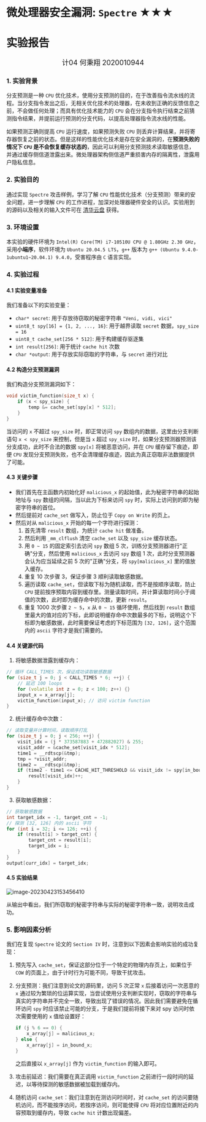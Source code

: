 # 微处理器安全漏洞: `Spectre` ★★★ 

# 实验报告

<center><font size=4>计04 何秉翔 2020010944</font></center>

### 1. 实验背景

分支预测是一种 `CPU` 优化技术，使用分支预测的目的，在于改善指令流水线的流程。当分支指令发出之后，无相关优化技术的处理器，在未收到正确的反馈信息之前，不会做任何处理；而具有优化技术能力的 `CPU` 会在分支指令执行结束之前猜测指令结果，并提前运行预测的分支代码，以提高处理器指令流水线的性能。

如果预测正确则提高 `CPU` 运行速度，如果预测失败 `CPU` 则丢弃计算结果，并将寄存器恢复之前的状态。但是这样的性能优化技术是存在安全漏洞的，在**预测失败的情况下 `CPU` 是不会恢复缓存状态的**，因此可以利用分支预测技术读取敏感信息，并通过缓存侧信道泄露出来。微处理器架构侧信道严重损害内存的隔离性，泄露用户隐私信息。

### 2. 实验目的

通过实现 `Spectre` 攻击样例，学习了解 `CPU` 性能优化技术（分支预测）带来的安全问题，进一步理解 `CPU` 的工作进程，加深对处理器硬件安全的认识。实验用到的源码以及相关的输入文件可在 [清华云盘](https://cloud.tsinghua.edu.cn/d/dcc18ae616ae4407b663/) 获得。

### 3. 环境设置

本实验的硬件环境为 `Intel(R) Core(TM) i7-10510U CPU @ 1.80GHz 2.30 GHz`，采用**小端序**，软件环境为 `Ubuntu 20.04.5 LTS`，`g++` 版本为 `g++ (Ubuntu 9.4.0-1ubuntu1~20.04.1) 9.4.0`，受害程序由 `C` 语言实现。

### 4. 实验过程

#### 4.1 实验变量准备

我们准备以下的实验变量：

+ `char* secret`: 用于存放待窃取的秘密字符串 `"Veni, vidi, vici"`
+ `uint8_t spy[16] = {1, 2, ..., 16}`: 用于越界读取 `secret` 数据，`spy_size = 16`
+ `uint8_t cache_set[256 * 512]`: 用于构建缓存驱逐集
+ `int result[256]`: 用于统计 `cache hit` 次数
+ `char *output`: 用于存放实际窃取的字符串，与 `secret` 进行对比

#### 4.2 构造分支预测漏洞

我们构造分支预测漏洞如下：

```c
void victim_function(size_t x) {
	if (x < spy_size) {
		temp &= cache_set[spy[x] * 512];
	}
}
```

当访问的 `x` 不超过 `spy_size` 时，即正常访问 `spy` 数组内的数据，这里由分支判断语句 `x < spy_size` 来控制，但是当 `x` 超过 `spy_size` 时，如果分支预测器预测该分支成功，此时不合法的数据 `spy[x]` 将被恶意访问，并在 `CPU` 缓存留下痕迹，即便 `CPU` 发现分支预测失败，也不会清理缓存痕迹，因此为真正窃取非法数据提供了可能。

#### 4.3 关键步骤

+ 我们首先在主函数内初始化好 `malicious_x` 的起始值，此为秘密字符串的起始地址与 `spy` 数组的间隔，当以此为下标来访问 `spy` 时，实际上访问到的即为秘密字符串的首位。
+ 然后提前对 `cache_set` 做写入，防止位于 `Copy on Write` 的页上。
+ 然后对从 `malicious_x` 开始的每一个字符进行探测：
  1. 首先清零 `result` 数组，为统计 `cache hit` 做准备。
  2. 然后利用 `_mm_clflush` 清空 `cache_set` 以及 `spy_size` 缓存状态。
  3. 用 `0 ~ 15` 的固定索引去访问 `spy` 数组 $5$ 次，训练分支预测器进行"正确"分支，然后使用 `malicious_x` 去访问 `spy` 数组 $1$ 次，此时分支预测器会认为应当延续之前 $5$ 次的"正确"分支，将 `spy[malicious_x]` 里的值放入缓存。
  4. 重复 $10$ 次步骤 $3$，保证步骤 $3$ 顺利读取敏感数据。
  5. 遍历读取 `cache_set`，但读取下标为随机读取，而不是按顺序读取，防止 `CPU` 提前按序预取内容到缓存里。测量读取时间，并计算读取时间小于阈值的次数，此时即为缓存命中的次数，更新 `result`。
  6. 重复 $1000$ 次步骤 `2 ~ 5`，`x` 从 `0 ~ 15` 循环使用，然后找到 `result` 数组里最大的值对应的下标，此即说明缓存命中次数最多的下标，说明这个下标即为敏感数据，此时需要保证考虑的下标范围为 `[32, 126]`，这个范围内的 `ascii` 字符才是我们需要的。

#### 4.4 关键源代码

1. 将敏感数据泄露到缓存内：

```c++
// 循环 CALL_TIMES 次，保证成功读取敏感数据
for (size_t j = 0; j < CALL_TIMES * 6; ++j) {
	// 延迟 100 loops
	for (volatile int z = 0; z < 100; z++) {}
	input_x = x_array[j];
	victim_function(input_x); // 访问 victim function
}
```

2. 统计缓存命中次数：

```c++
// 读取变量并计算时间，读取顺序打乱
for (size_t j = 0; j < 256; ++j) {
	visit_idx = (j * 373587883 + 472882027) & 255;
	visit_addr = &cache_set[visit_idx * 512];
	time1 = __rdtscp(&tmp);
	tmp = *visit_addr;
	time2 = __rdtscp(&tmp);
	if (time2 - time1 <= CACHE_HIT_THRESHOLD && visit_idx != spy[in_bound_x]) {
		result[visit_idx]++;
	}
}
```

3. 获取敏感数据：

```c++
// 获取敏感数据
int target_idx = -1, target_cnt = -1;
// 探测 [32, 126] 内的 ascii 字符
for (int i = 32; i <= 126; ++i) {
    if (result[i] > target_cnt) {
        target_cnt = result[i];
        target_idx = i;
    }
}
output[curr_idx] = target_idx;
```

#### 4.5 实验结果

![image-20230423153456410](C:\Users\Alexander\AppData\Roaming\Typora\typora-user-images\image-20230423153456410.png)

从输出中看出，我们所窃取的秘密字符串与实际的秘密字符串一致，说明攻击成功。

### 5. 影响因素分析

我们在复现 `Spectre` 论文的 `Section IV` 时，注意到以下因素会影响实验的成功复现：

1. 预先写入 `cache_set`，保证这部分位于一个特定的物理内存页上，如果位于 `COW` 的页面上，由于计时行为可能不同，导致干扰攻击。

2. 分支预测：我们注意到论文的源码里，访问 $5$ 次正常 `x` 后接着访问一次恶意的 `x` 通过较为繁琐的位运算实现，当尝试使用分支判断实现时，窃取的字符串与真实的字符串并不完全一致，导致出现了错误的情况。因此我们需要避免在循环访问 `spy` 时应该禁止可能的分支，于是我们提前将接下来对 spy 访问时依次需要使用的 `x` 值给设置好：

   ```c
   if (j % 6 == 0) {
       x_array[j] = malicious_x;
   } else {
       x_array[j] = in_bound_x;
   }
   ```

   之后直接以 `x_array[j]` 作为 `victim_function` 的输入即可。

3. 攻击前延迟：我们需要在真正调用 `victim_function` 之前进行一段时间的延迟，以等待探测的敏感数据被加载到缓存内。

4. 随机访问 `cache_set`：我们注意到在测访问时间时，对 `cache_set` 的访问要随机访问，而不能按序访问，若按序访问，则可能使得 `CPU` 将对应位置附近的内容预取到缓存内，导致 `cache hit` 计数出现偏差。

